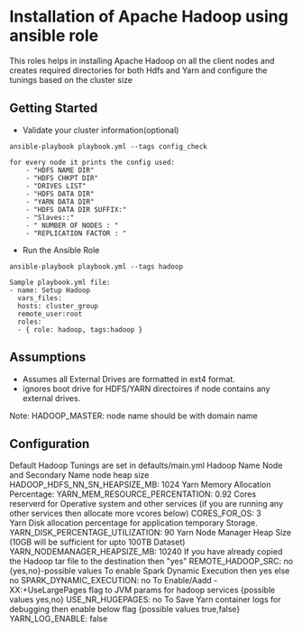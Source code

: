 # Installation of Apache Hadoop using ansible role

This roles helps in installing Apache Hadoop on all the client nodes and creates required  directories for both Hdfs and Yarn and configure the tunings based on the cluster size


## Getting Started
 * Validate your cluster information(optional)
```
ansible-playbook playbook.yml --tags config_check

for every node it prints the config used:
    - "HDFS NAME DIR"
    - "HDFS CHKPT DIR"
    - "DRIVES LIST"
    - "HDFS DATA DIR"
    - "YARN DATA DIR"
    - "HDFS DATA DIR SUFFIX:"
    - "Slaves::"
    - " NUMBER OF NODES : "
    - "REPLICATION FACTOR : "
```
 * Run the Ansible Role
 ```
 ansible-playbook playbook.yml --tags hadoop
 
 Sample playbook.yml file:
 - name: Setup Hadoop
   vars_files:
   hosts: cluster_group
   remote_user:root
   roles:
   - { role: hadoop, tags:hadoop }
 ```

## Assumptions
 * Assumes all External Drives are formatted in ext4 format.
 * ignores boot drive for HDFS/YARN directoires if node contains any external drives.
 
 Note: HADOOP_MASTER: node name should be with domain name

## Configuration

Default Hadoop Tunings are set in defaults/main.yml
Hadoop Name Node and Secondary Name node heap size 
	HADOOP_HDFS_NN_SN_HEAPSIZE_MB: 1024
Yarn Memory Allocation Percentage:
	YARN_MEM_RESOURCE_PERCENTATION: 0.92
Cores reserverd for Operative system and other services (if you are running any other services then allocate more vcores below)
	CORES_FOR_OS: 3   
Yarn Disk allocation percentage for application temporary Storage.
	YARN_DISK_PERCENTAGE_UTILIZATION: 90
Yarn Node Manager Heap Size (10GB will be sufficient for upto 100TB Dataset)
	YARN_NODEMANAGER_HEAPSIZE_MB: 10240
If you have already copied the Hadoop tar file to the destination then "yes"
	REMOTE_HADOOP_SRC: no  {yes,no}-possible values
To enable Spark Dynamic Execution then yes else no
	SPARK_DYNAMIC_EXECUTION: no
To Enable/Aadd -XX:+UseLargePages flag to JVM params for hadoop services {possible values yes,no}
	USE_NR_HUGEPAGES: no 
To Save Yarn container logs for debugging then enable below flag  {possible values true,false}
	YARN_LOG_ENABLE: false
